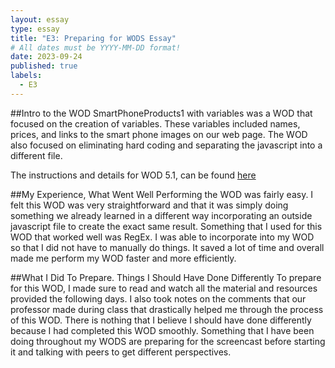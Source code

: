 ```yaml
---
layout: essay
type: essay
title: "E3: Preparing for WODS Essay"
# All dates must be YYYY-MM-DD format!
date: 2023-09-24
published: true
labels:
  - E3
---
```


##Intro to the WOD
SmartPhoneProducts1 with variables was a WOD that focused on the creation of variables. These variables included names, prices, and links to the smart phone images on our web page. The WOD also focused on eliminating hard coding and separating the javascript into a different file.

The instructions and details for WOD 5.1, can be found [here](https://dport96.github.io/ITM352/morea/050.variables_data_types/experience-SmartPhoneProducts1_variables.html)

##My Experience, What Went Well
Performing the WOD was fairly easy. I felt this WOD was very straightforward and that it was simply doing something we already learned in a different way incorporating an outside javascript file to create the exact same result. Something that I used for this WOD that worked well was RegEx. I was able to incorporate into my WOD so that I did not have to manually do things. It saved a lot of time and overall made me perform my WOD faster and more efficiently. 

##What I Did To Prepare. Things I Should Have Done Differently
	To prepare for this WOD, I made sure to read and watch all the material and resources provided the following days. I also took notes on the comments that our professor made during class that drastically helped me through the process of this WOD. There is nothing that I believe I should have done differently because I had completed this WOD smoothly. Something that I have been doing throughout my WODS are preparing for the screencast before starting it and talking with peers to get different perspectives.
